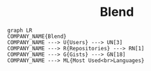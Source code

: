 <h1 align="center">Blend</h1>

```mermaid
graph LR
COMPANY_NAME{Blend}
COMPANY_NAME ---> U{Users} ---> UN[3]
COMPANY_NAME ---> R{Repositories} ---> RN[1]
COMPANY_NAME ---> G{Gists} ---> GN[18]
COMPANY_NAME ---> ML{Most Used<br>Languages}
```
